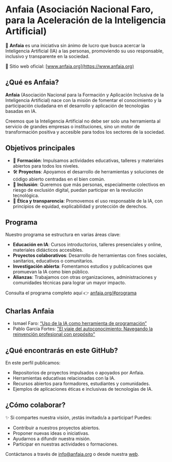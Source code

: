 # Anfaia (Asociación Nacional Faro, para la Aceleración de la Inteligencia Artificial)

🌱 **Anfaia** es una iniciativa sin ánimo de lucro que busca acercar la Inteligencia Artificial (IA) a las personas, promoviendo su uso responsable, inclusivo y transparente en la sociedad.  

🔗 Sitio web oficial: [www.anfaia.org](https://www.anfaia.org)

## ¿Qué es Anfaia?

**Anfaia** (Asociación Nacional para la Formación y Aplicación Inclusiva de la Inteligencia Artificial) nace con la misión de fomentar el conocimiento y la participación ciudadana en el desarrollo y aplicación de tecnologías basadas en IA.

Creemos que la Inteligencia Artificial no debe ser solo una herramienta al servicio de grandes empresas o instituciones, sino un motor de transformación positiva y accesible para todos los sectores de la sociedad.

## Objetivos principales

- 🧠 **Formación**: Impulsamos actividades educativas, talleres y materiales abiertos para todos los niveles.
- 🛠️ **Proyectos**: Apoyamos el desarrollo de herramientas y soluciones de código abierto centradas en el bien común.
- 🤝 **Inclusión**: Queremos que más personas, especialmente colectivos en riesgo de exclusión digital, puedan participar en la revolución tecnológica.
- 🧾 **Ética y transparencia**: Promovemos el uso responsable de la IA, con principios de equidad, explicabilidad y protección de derechos.

## Programa

Nuestro programa se estructura en varias áreas clave:

- **Educación en IA**: Cursos introductorios, talleres presenciales y online, materiales didácticos accesibles.
- **Proyectos colaborativos**: Desarrollo de herramientas con fines sociales, sanitarios, educativos o comunitarios.
- **Investigación abierta**: Fomentamos estudios y publicaciones que promuevan la IA como bien público.
- **Alianzas**: Trabajamos con otras organizaciones, administraciones y comunidades técnicas para lograr un mayor impacto.

Consulta el programa completo aquí 👉 [anfaia.org/#programa](https://www.anfaia.org/#programa)


## Charlas Anfaia
- Ismael Faro: [“Uso de la IA como herramienta de programación”](../charlas/Ismael_faro.md)
- Pablo García Fortes: ["El viaje del autoconocimiento: Navegando la reinvención profesional con propósito"](../charlas/pablo_garcia.md)


## ¿Qué encontrarás en este GitHub?

En este perfil publicamos:

- Repositorios de proyectos impulsados o apoyados por Anfaia.
- Herramientas educativas relacionadas con la IA.
- Recursos abiertos para formadores, estudiantes y comunidades.
- Ejemplos de aplicaciones éticas e inclusivas de tecnologías de IA.

## ¿Cómo colaborar?

✨ Si compartes nuestra visión, ¡estás invitado/a a participar! Puedes:

- Contribuir a nuestros proyectos abiertos.
- Proponer nuevas ideas o iniciativas.
- Ayudarnos a difundir nuestra misión.
- Participar en nuestras actividades o formaciones.

Contáctanos a través de [info@anfaia.org](mailto:info@anfaia.org) o desde nuestra [web](https://www.anfaia.org).

